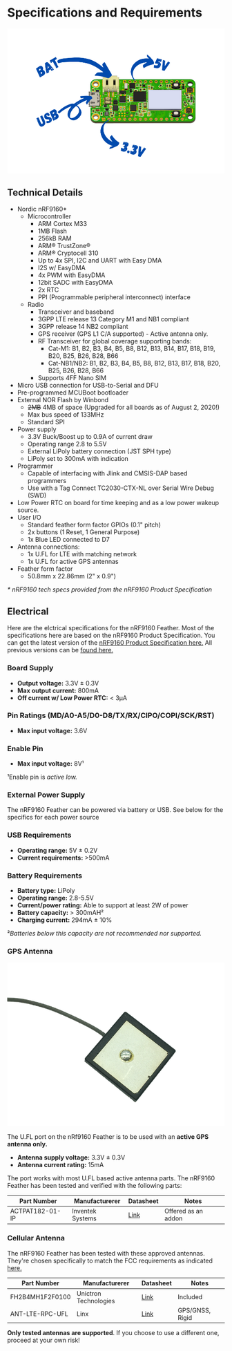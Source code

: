 # Specifications and Requirements

![Specs photo](img/specs.png)

## Technical Details

* Nordic nRF9160*
  * Microcontroller
    * ARM Cortex M33
    * 1MB Flash
    * 256kB RAM
    * ARM® TrustZone®
    * ARM® Cryptocell 310
    * Up to 4x SPI, I2C and UART with Easy DMA
    * I2S w/ EasyDMA
    * 4x PWM with EasyDMA
    * 12bit SADC with EasyDMA
    * 2x RTC
    * PPI (Programmable peripheral interconnect) interface
  * Radio
    * Transceiver and baseband
    * 3GPP LTE release 13 Category M1 and NB1 compliant
    * 3GPP release 14 NB2 compliant
    * GPS receiver (GPS L1 C/A supported) - Active antenna only.
    * RF Transceiver for global coverage supporting bands:
      *  Cat-M1: B1, B2, B3, B4, B5, B8, B12, B13, B14, B17, B18, B19, B20, B25, B26, B28, B66
       *  Cat-NB1/NB2: B1, B2, B3, B4, B5, B8, B12, B13, B17, B18, B20, B25, B26, B28, B66
    *  Supports 4FF Nano SIM
* Micro USB connection for USB-to-Serial and DFU
* Pre-programmed MCUBoot bootloader
* External NOR Flash by Winbond
  * ~~2MB~~ 4MB of space (Upgraded for all boards as of August 2, 2020!)
  * Max bus speed of 133MHz
  * Standard SPI
* Power supply
  * 3.3V Buck/Boost up to 0.9A of current draw
  * Operating range 2.8 to 5.5V
  * External LiPoly battery connection (JST SPH type)
  * LiPoly set to 300mA with indication
* Programmer
  * Capable of interfacing with Jlink and CMSIS-DAP based programmers
  * Use with a Tag Connect TC2030-CTX-NL over Serial Wire Debug (SWD)
* Low Power RTC on board for time keeping and as a low power wakeup source.
* User I/O
  * Standard feather form factor GPIOs (0.1" pitch)
  * 2x buttons (1 Reset, 1 General Purpose)
  * 1x Blue LED connected to D7
* Antenna connections:
  * 1x U.FL for LTE with matching network
  * 1x U.FL for active GPS antennas
* Feather form factor
  * 50.8mm x 22.86mm (2" x 0.9")

*\* nRF9160 tech specs provided from the nRF9160 Product Specification*

## Electrical

Here are the elctrical specifications for the nRF9160 Feather. Most of the specifications here are based on the nRF9160 Product Specification. You can get the latest version of the [nRF9160 Product Specification here.](https://infocenter.nordicsemi.com/pdf/nRF9160_PS_v1.2.pdf) All previous versions can be [found here.](https://infocenter.nordicsemi.com/index.jsp?topic=%2Fstruct_nrf91%2Fstruct%2Fnrf9160.html&cp=2_0)

### Board Supply

- **Output voltage:** 3.3V ± 0.3V
- **Max output current:** 800mA
- **Off current w/ Low Power RTC:** < 3µA

### Pin Ratings (MD/A0-A5/D0-D8/TX/RX/CIPO/COPI/SCK/RST)

- **Max input voltage:** 3.6V

### Enable Pin

- **Max input voltage:** 8V¹

¹Enable pin is *active low.*

### External Power Supply

The nRF9160 Feather can be powered via battery or USB. See below for the specifics for each power source

### USB Requirements

- **Operating range:** 5V ± 0.2V
- **Current requirements:** >500mA

### Battery Requirements

- **Battery type:** LiPoly
- **Operating range:** 2.8-5.5V
- **Current/power rating:** Able to support at least 2W of power
- **Battery capacity:** > 300mAH²
- **Charging current:** 294mA ± 10%

²*Batteries below this capacity are not recommended nor supported.*

### GPS Antenna

![GPS Antenna](img/gps-antenna.png)

The U.FL port on the nRf9160 Feather is to be used with an **active GPS antenna only.**

- **Antenna supply voltage:** 3.3V ± 0.3V
- **Antenna current rating:** 15mA

The port works with most U.FL based active antenna parts. The nRF9160 Feather has been tested
and verified with the following parts:


| Part Number     | Manufacturerer   | Datasheet            | Notes               |
| --------------- | ---------------- | -------------------- | ------------------- |
| ACTPAT182-01-IP | Inventek Systems | [Link][actpat182-ds] | Offered as an addon |

[actpat182-ds]: https://static6.arrow.com/aropdfconversion/422c439d1147508166bb2a384ddf266b0a8da68b/2actpat182_functional_specification.pdf

### Cellular Antenna

The nRF9160 Feather has been tested with these approved antennas. They're chosen specifically to match the FCC requirements as indicated [here.](https://apps.fcc.gov/oetcf/tcb/reports/Tcb731GrantForm.cfm?mode=COPY&RequestTimeout=500&tcb_code=&application_id=5jPUJx5%2Bvjp3BKCESrEhWw%3D%3D&fcc_id=2ANPO00NRF9160)

| Part Number     | Manufacturerer        | Datasheet                  | Notes           |
| --------------- | --------------------- | -------------------------- | --------------- |
| FH2B4MH1F2F0100 | Unictron Technologies | [Link][uni-ds]             | Included        |
| ANT-LTE-RPC-UFL | Linx                  | [Link][ant-lte-rpc-ufl-ds] | GPS/GNSS, Rigid |

[uni-ds]: https://www.unictron.com/wp-content/uploads/H2B4MH1F2F0100.pdf
[uni-pricing]: https://octopart.com/h2b4mh1f2f0100-unictron-93186548?r=sp
[ant-lte-rpc-ufl-ds]: https://linxtechnologies.com/wp/wp-content/uploads/ant-lte-rpc-ccc-ds.pdf

**Only tested antennas are supported**. If you choose to use a different one, proceed at your own risk!